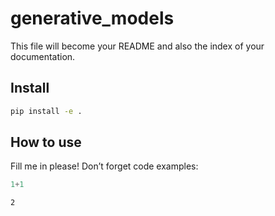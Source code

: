 generative_models
================

<!-- WARNING: THIS FILE WAS AUTOGENERATED! DO NOT EDIT! -->

This file will become your README and also the index of your
documentation.

## Install

``` sh
pip install -e .
```

## How to use

Fill me in please! Don’t forget code examples:

``` python
1+1
```

    2
